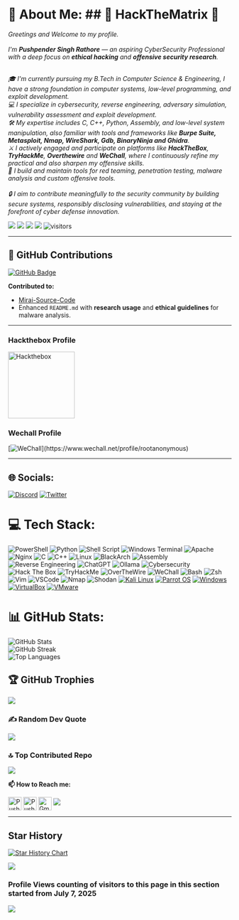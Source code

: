 # 💫 About Me: ## 👾 HackTheMatrix 👾
 
<i>
Greetings and Welcome to my profile. <br><br> 
I'm <b>Pushpender Singh Rathore</b> — an aspiring CyberSecurity Professional with a deep focus on <b>ethical hacking</b> and <b>offensive security research</b>.<br><br> 

🎓 I'm currently pursuing my B.Tech in Computer Science & Engineering, I have a strong foundation in computer systems, low-level programming, and exploit development.<br> 
💻 I specialize in cybersecurity, reverse engineering, adversary simulation, vulnerability assessment and exploit development. <br> 
🛠️ My expertise includes C, C++, Python, Assembly, and low-level system manipulation, also familiar with tools and frameworks like <b>Burpe Suite, Metasploit, Nmap, WireShark, Gdb, BinaryNinja and Ghidra</b>.<br> 
⚔️ I actively engaged and participate on platforms like <b>HackTheBox</b>, <b>TryHackMe</b>, <b>Overthewire</b> and <b>WeChall</b>, where I continuously refine my practical and also sharpen my offensive skills.<br> 
📁 I build and maintain tools for red teaming, penetration testing, malware analysis and custom offensive tools.<br><br> 
🔒 I aim to contribute meaningfully to the security community by building secure systems, responsibly disclosing vulnerabilities, and staying at the forefront of cyber defense innovation. 
</i>


<!--   my-icons --> 
<p align="left">
     <a href="https://github.com/Pushpenderrathore/Pushpenderrathore"><img src="https://img.shields.io/badge/status-updating-brightgreen.svg"></a>
     <a href="https://github.com/python/cpython"><img src="https://img.shields.io/badge/Python-3.12-FF1493.svg"></a>
     <a href="https://github.com/Pushpenderrathore/Pushpenderrathore/graphs/contributors"><img src="https://img.shields.io/github/contributors/Pushpenderrathore/Pushpenderrathore?color=blue"></a>
     <a href="https://github.com/Pushpenderrathore/Pushpenderrathore/stargazers"><img src="https://img.shields.io/github/stars/Pushpenderrathore/Pushpenderrathore.svg?logo=github"></a>
     <img src="https://visitor-badge.laobi.icu/badge?page_id=Pushpenderrathore.Pushpenderrathore" alt="visitors"/>    
</p>

---

## 🚀 GitHub Contributions
[![GitHub Badge](https://img.shields.io/badge/Contributions-Mirai%20PR%20Merged-green)](https://github.com/Pushpenderrathore/Mirai-Source-Code/pull/46)

**Contributed to:**
- [Mirai-Source-Code](https://github.com/jgamblin/Mirai-Source-Code)
- Enhanced `README.md` with **research usage** and **ethical guidelines** for malware analysis.

---

<h3 align="left">Hackthebox Profile</h3> 
<p align="left">
   <a href="https://app.hackthebox.com/profile/overview" target="_blank">
     <img src="https://account.hackthebox.com/images/logos/logo-htb-account.svg" alt="Hackthebox" width="150"/> 
   </a>
 </p>

<h3 align="left">Wechall Profile</h3>

[![WeChall](https://img.shields.io/badge/WeChall-Pushpenderrathore-121212?style=for-the-badge&logo=data:image/svg+xml;base64,)](https://www.wechall.net/profile/rootanonymous) 

---

## 🌐 Socials:
[![Discord](https://img.shields.io/badge/Discord-%237289DA.svg?logo=discord&logoColor=white)](https://discord.gg/https://discord.gg/28NAVxFE) [![Twitter](https://img.shields.io/badge/Twitter-%231DA1F2.svg?logo=Twitter&logoColor=white)](https://x.com/pushpender5177?t=JhoyeuTXej7Z27DH1apUNw&s=09) 

# 💻 Tech Stack:
![PowerShell](https://img.shields.io/badge/PowerShell-%235391FE.svg?style=for-the-badge&logo=powershell&logoColor=white) ![Python](https://img.shields.io/badge/python-3670A0?style=for-the-badge&logo=python&logoColor=ffdd54) ![Shell Script](https://img.shields.io/badge/shell_script-%23121011.svg?style=for-the-badge&logo=gnu-bash&logoColor=white) ![Windows Terminal](https://img.shields.io/badge/Windows%20Terminal-%234D4D4D.svg?style=for-the-badge&logo=windows-terminal&logoColor=white) ![Apache](https://img.shields.io/badge/apache-%23D42029.svg?style=for-the-badge&logo=apache&logoColor=white) ![Nginx](https://img.shields.io/badge/nginx-%23009639.svg?style=for-the-badge&logo=nginx&logoColor=white) ![C](https://img.shields.io/badge/C-%2300599C.svg?style=for-the-badge&logo=c&logoColor=white) ![C++](https://img.shields.io/badge/C++-%2300599C.svg?style=for-the-badge&logo=c%2B%2B&logoColor=white) ![Linux](https://img.shields.io/badge/Linux-%23FCC624.svg?style=for-the-badge&logo=linux&logoColor=black) ![BlackArch](https://img.shields.io/badge/BlackArch-%23A10000.svg?style=for-the-badge&logo=arch-linux&logoColor=white) ![Assembly](https://img.shields.io/badge/Assembly-%23A179DC.svg?style=for-the-badge&logoColor=white) ![Reverse Engineering](https://img.shields.io/badge/Reverse%20Engineering-%23007396.svg?style=for-the-badge&logo=codeforces&logoColor=white) ![ChatGPT](https://img.shields.io/badge/ChatGPT-%2300A67E.svg?style=for-the-badge&logo=openai&logoColor=white) ![Ollama](https://img.shields.io/badge/Ollama-%23212121.svg?style=for-the-badge&logo=neovim&logoColor=white) ![Cybersecurity](https://img.shields.io/badge/Cybersecurity-%23000000.svg?style=for-the-badge&logo=security&logoColor=white) ![Hack The Box](https://img.shields.io/badge/HackTheBox-%2300FF00.svg?style=for-the-badge&logo=hackthebox&logoColor=black) ![TryHackMe](https://img.shields.io/badge/TryHackMe-%23EC1C24.svg?style=for-the-badge&logo=tryhackme&logoColor=white) ![OverTheWire](https://img.shields.io/badge/OverTheWire-%231b1b1b.svg?style=for-the-badge&logo=gnu&logoColor=white) ![WeChall](https://img.shields.io/badge/WeChall-%230064ff.svg?style=for-the-badge&logo=google-chrome&logoColor=white) ![Bash](https://img.shields.io/badge/Bash-%234EAA25.svg?style=for-the-badge&logo=gnubash&logoColor=white) ![Zsh](https://img.shields.io/badge/Zsh-%2300B9FF.svg?style=for-the-badge&logo=gnubash&logoColor=white) ![Vim](https://img.shields.io/badge/Vim-%23019733.svg?style=for-the-badge&logo=vim&logoColor=white) ![VSCode](https://img.shields.io/badge/VSCode-%23007ACC.svg?style=for-the-badge&logo=visual-studio-code&logoColor=white) ![Nmap](https://img.shields.io/badge/Nmap-%230079C1.svg?style=for-the-badge&logo=eye&logoColor=white) ![Shodan](https://img.shields.io/badge/Shodan-%23FF0000.svg?style=for-the-badge&logo=semantic-web&logoColor=white) [![Kali Linux](https://img.shields.io/badge/Kali%20Linux-5600FF?style=for-the-badge&logo=kalilinux&logoColor=white)](https://www.kali.org/) [![Parrot OS](https://img.shields.io/badge/Parrot%20OS-008585?style=for-the-badge&logo=parrot-security&logoColor=white)](https://www.parrotsec.org/) [![Windows](https://img.shields.io/badge/Windows-0078D6?style=for-the-badge&logo=windows&logoColor=white)](https://www.microsoft.com/en-us/windows) [![VirtualBox](https://img.shields.io/badge/VirtualBox-183A61?style=for-the-badge&logo=virtualbox&logoColor=white)](https://www.virtualbox.org/) [![VMware](https://img.shields.io/badge/VMware-607078?style=for-the-badge&logo=vmware&logoColor=white)](https://www.vmware.com/)
# 📊 GitHub Stats:
![GitHub Stats](https://github-readme-stats.vercel.app/api?username=Pushpenderrathore&theme=prussian&hide_border=true&include_all_commits=true&count_private=true)<br/> 
![GitHub Streak](https://github-readme-streak-stats.herokuapp.com/?user=Pushpenderrathore&theme=prussian&hide_border=true)<br/> 
![Top Languages](https://github-readme-stats.vercel.app/api/top-langs/?username=Pushpenderrathore&theme=prussian&hide_border=true&layout=compact&langs_count=8)

## 🏆 GitHub Trophies
![](https://github-profile-trophy.vercel.app/?username=Pushpenderrathore&theme=radical&no-frame=false&no-bg=true&margin-w=4)

### ✍️ Random Dev Quote
![](https://quotes-github-readme.vercel.app/api?type=horizontal&theme=radical)

### 🔝 Top Contributed Repo
![](https://github-contributor-stats.vercel.app/api?username=Pushpenderrathore&limit=5&theme=dark&combine_all_yearly_contributions=true)

**📫 How to Reach me:** 
<p align="left">
<a href="https://x.com/pushpender5177?t=JhoyeuTXej7Z27DH1apUNw&s=09 " target="blank"><img align="center" src="https://raw.githubusercontent.com/BEPb/BEPb/master/assets/twitter.svg" alt="Pushpenderrathore" height="30" width="30" /></a> 
<a href="https://www.linkedin.com/in/pushpender-singh-rathore-72466a260?utm_source=share&utm_campaign=share_via&utm_content=profile&utm_medium=android_app ="blank"><img align="center" src="https://raw.githubusercontent.com/BEPb/BEPb/master/assets/linkedin.svg" alt="Pushpenderrathore" height="30" width="30" /></a> 
<a href="mailto:bluedevil5177@gmail.com" target="blank"><img align="center" src="https://raw.githubusercontent.com/BEPb/BEPb/master/assets/gmail.svg" alt="Gmail" height="30" width="30" /></a> <a href="https://api.whatsapp.com/send?phone=+917300301634" alt="Connect on Whatsapp"> <img src="https://img.shields.io/badge/WHATSAPP-%2325D366.svg?&style=for-the-badge&logo=whatsapp&logoColor=white" /> </a> 
</p>


---


## Star History

[![Star History Chart](https://api.star-history.com/svg?repos=Pushpenderrathore/Pushpenderrathore&type=Date)](https://star-history.com/#Pushpenderrathore/Pushpenderrathore&Date)


[![](https://visitcount.itsvg.in/api?id=Pushpenderrathore&icon=0&color=0)](https://visitcount.itsvg.in)

### Profile Views counting of visitors to this page in this section started from July 7, 2025 
![](https://count.getloli.com/get/@Pushpenderrathore.github.readme) </br>

<!-- Proudly created with GPRM ( https://gprm.itsvg.in ) -->
